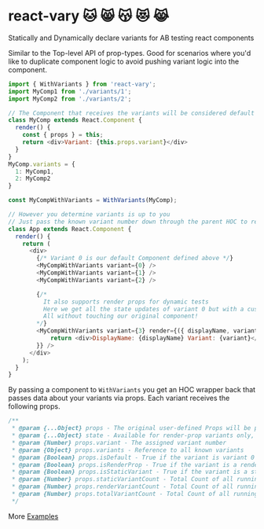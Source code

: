 # react-vary :cat: :smile_cat: :kissing_cat: :heart_eyes_cat: :joy_cat:

Statically and Dynamically declare variants for AB testing react components

Similar to the Top-level API of prop-types. Good for scenarios where you'd like to duplicate component logic to avoid pushing variant logic into the component.

```js
import { WithVariants } from 'react-vary';
import MyComp1 from './variants/1';
import MyComp2 from './variants/2';

// The Component that receives the variants will be considered default (variant 0)
class MyComp extends React.Component {
  render() {
    const { props } = this;
    return <div>Variant: {this.props.variant}</div>
  }
}
MyComp.variants = {
  1: MyComp1,
  2: MyComp2
}

const MyCompWithVariants = WithVariants(MyComp);

// However you determine variants is up to you
// Just pass the known variant number down through the parent HOC to render the variant Child
class App extends React.Component {
  render() {
    return (
      <div>
        {/* Variant 0 is our default Component defined above */}
        <MyCompWithVariants variant={0} />
        <MyCompWithVariants variant={1} />
        <MyCompWithVariants variant={2} />

        {/*
          It also supports render props for dynamic tests
          Here we get all the state updates of variant 0 but with a custom render override.
          All without touching our original component!
        */}
        <MyCompWithVariants variant={3} render={({ displayName, variant }) => {
            return <div>DisplayName: {displayName} Variant: {variant}</div>;
        }} />
      </div>
    );
  }
}
```

By passing a component to `WithVariants` you get an HOC wrapper back that passes data about your variants via props. Each variant receives the following props.

```js
/**
 * @param {...Object} props - The original user-defined Props will be passed through
 * @param {...Object} state - Available for render-prop variants only, state updates from default variant
 * @param {Number} props.variant - The assigned variant number
 * @param {Object} props.variants - Reference to all known variants
 * @param {Boolean} props.isDefault - True if the variant is variant 0
 * @param {Boolean} props.isRenderProp - True if the variant is a render prop
 * @param {Boolean} props.isStaticVariant - True if the variant is a static variant
 * @param {Number} props.staticVariantCount - Total Count of all running static variants
 * @param {Number} props.renderVariantCount - Total Count of all running render prop variants
 * @param {Number} props.totalVariantCount - Total Count of all running variants
 */
```

More [Examples](https://github.com/cmswalker/react-vary/tree/master/example)
